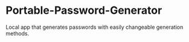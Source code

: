 # Portable-Password-Generator
Local app that generates passwords with easily changeable generation methods.
